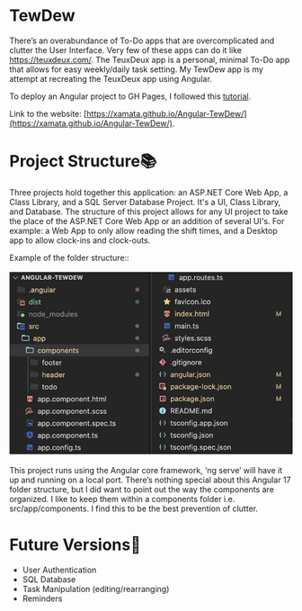# TewDew
There’s an overabundance of To-Do apps that are overcomplicated and clutter the User Interface. Very few of these apps can do it like https://teuxdeux.com/. The TeuxDeux app is a personal, minimal To-Do app that allows for easy weekly/daily task setting. My TewDew app is my attempt at recreating the TeuxDeux app using Angular.

To deploy an Angular project to GH Pages, I followed this [tutorial](https://medium.com/tech-insights/how-to-deploy-angular-apps-to-github-pages-gh-pages-896c4e10f9b4).

Link to the website: [https://xamata.github.io/Angular-TewDew/](https://xamata.github.io/Angular-TewDew/).

# Project Structure📚
Three projects hold together this application: an ASP.NET Core Web App, a Class Library, and a SQL Server Database Project. It's a UI, Class Library, and Database. The structure of this project allows for any UI project to take the place of the ASP.NET Core Web App or an addition of several UI's. For example: a Web App to only allow reading the shift times, and a Desktop app to allow clock-ins and clock-outs.

Example of the folder structure::<br><br>
![folder-structure](./tewdew-folder-structure.jpg)<br><br>
This project runs using the Angular core framework, ‘ng serve’ will have it up and running on a local port. There’s nothing special about this Angular 17 folder structure, but I did want to point out the way the components are organized. I like to keep them within a components folder i.e. src/app/components. I find this to be the best prevention of clutter.

# Future Versions🔮
- User Authentication
- SQL Database
- Task Manipulation (editing/rearranging)
- Reminders
